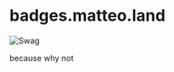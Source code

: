 # badges.matteo.land

![Swag](https://badges.matteo.land/shield.svg?leftText=SO%20MUCH&rightText=SWAG&paddingVer=3 "SWAG")

because why not